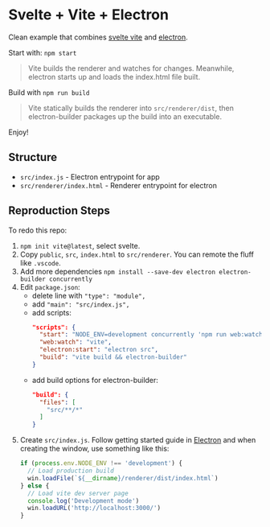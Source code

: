 # Svelte + Vite + Electron

Clean example that combines [svelte vite](https://vitejs.dev/) and [electron](https://www.electronjs.org/).

Start with: `npm start`

> Vite builds the renderer and watches for changes. Meanwhile, electron starts up and loads the index.html file built.

Build with `npm run build`

> Vite statically builds the renderer into `src/renderer/dist`, then electron-builder packages up the build into an executable.

Enjoy!

## Structure

* `src/index.js` - Electron entrypoint for app
* `src/renderer/index.html` - Renderer entrypoint for electron

## Reproduction Steps

To redo this repo:

1. `npm init vite@latest`, select svelte.
2. Copy `public`, `src`, `index.html` to `src/renderer`. You can remote the fluff like `.vscode`.
3. Add more dependencies `npm install --save-dev electron electron-builder concurrently`
4. Edit `package.json`:
    * delete line with `"type": "module",`
    * add `"main": "src/index.js",`
    * add scripts:
      ```json
      "scripts": {
        "start": "NODE_ENV=development concurrently 'npm run web:watch' 'sleep 1 && npm run electron:start'",
        "web:watch": "vite",
        "electron:start": "electron src",
        "build": "vite build && electron-builder"
      }
      ```
    * add build options for electron-builder:
      ```json
      "build": {
        "files": [
          "src/**/*"
        ]
      }
      ```
4. Create `src/index.js`. Follow getting started guide in [Electron](https://www.electronjs.org/docs/latest/tutorial/quick-start) and when creating the window, use something like this:
    ```js
    if (process.env.NODE_ENV !== 'development') {
      // Load production build
      win.loadFile(`${__dirname}/renderer/dist/index.html`)
    } else {
      // Load vite dev server page 
      console.log('Development mode')
      win.loadURL('http://localhost:3000/')
    }
    ```